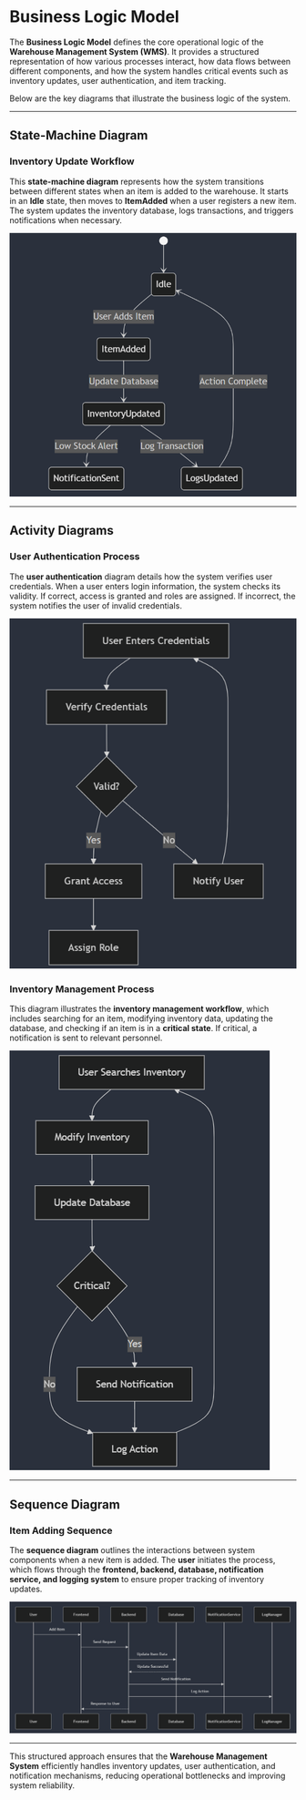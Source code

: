 # Business Logic Model

The **Business Logic Model** defines the core operational logic of the **Warehouse Management System (WMS)**. It provides a structured representation of how various processes interact, how data flows between different components, and how the system handles critical events such as inventory updates, user authentication, and item tracking.

Below are the key diagrams that illustrate the business logic of the system.

---

## **State-Machine Diagram**
### **Inventory Update Workflow**
This **state-machine diagram** represents how the system transitions between different states when an item is added to the warehouse. It starts in an **Idle** state, then moves to **ItemAdded** when a user registers a new item. The system updates the inventory database, logs transactions, and triggers notifications when necessary.

![State Machine Diagram](images/state_machine.jpg)

---

## **Activity Diagrams**
### **User Authentication Process**
The **user authentication** diagram details how the system verifies user credentials. When a user enters login information, the system checks its validity. If correct, access is granted and roles are assigned. If incorrect, the system notifies the user of invalid credentials.

![User Authentication Activity Diagram](images/authentication_activity.jpg)

### **Inventory Management Process**
This diagram illustrates the **inventory management workflow**, which includes searching for an item, modifying inventory data, updating the database, and checking if an item is in a **critical state**. If critical, a notification is sent to relevant personnel.

![Inventory Management Activity Diagram](images/inventory_management_activity.jpg)

---

## **Sequence Diagram**
### **Item Adding Sequence**
The **sequence diagram** outlines the interactions between system components when a new item is added. The **user** initiates the process, which flows through the **frontend, backend, database, notification service, and logging system** to ensure proper tracking of inventory updates.

![Item Adding Sequence Diagram](images/item_adding_sequence.jpg)

---

This structured approach ensures that the **Warehouse Management System** efficiently handles inventory updates, user authentication, and notification mechanisms, reducing operational bottlenecks and improving system reliability.